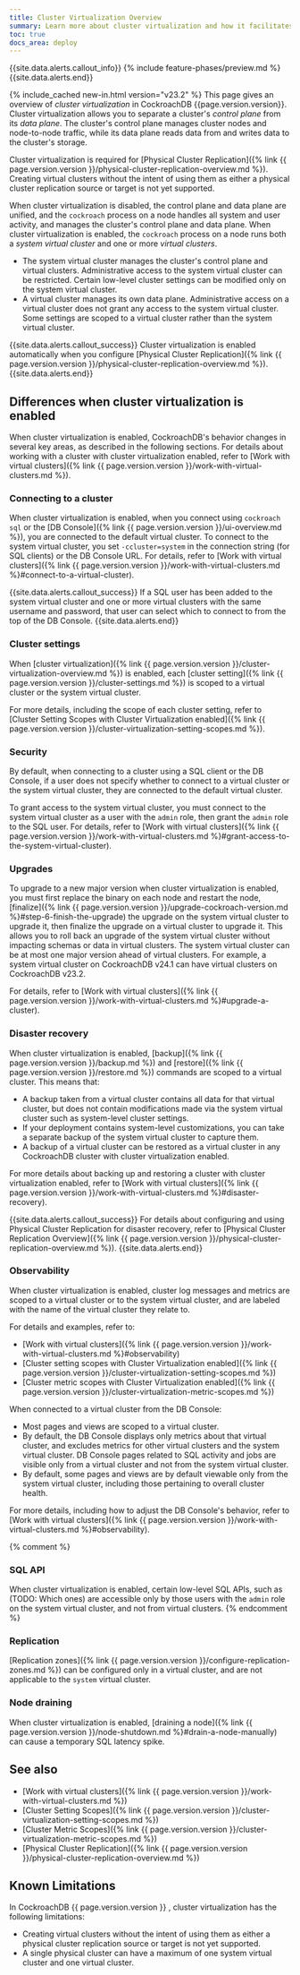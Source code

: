 ```yaml
---
title: Cluster Virtualization Overview
summary: Learn more about cluster virtualization and how it facilitates physical cluster replication.
toc: true
docs_area: deploy
---
```


{{site.data.alerts.callout_info}}
{% include feature-phases/preview.md %}
{{site.data.alerts.end}}

{% include_cached new-in.html version="v23.2" %} This page gives an overview of _cluster virtualization_ in CockroachDB {{page.version.version}}. Cluster virtualization allows you to separate a cluster's _control plane_ from its _data plane_. The cluster's control plane manages cluster nodes and node-to-node traffic, while its data plane reads data from and writes data to the cluster's storage.

Cluster virtualization is required for [Physical Cluster Replication]({% link {{ page.version.version }}/physical-cluster-replication-overview.md %}). Creating virtual clusters without the intent of using them as either a physical cluster replication source or target is not yet supported.

When cluster virtualization is disabled, the control plane and data plane are unified, and the `cockroach` process on a node handles all system and user activity, and manages the cluster's control plane and data plane. When cluster virtualization is enabled, the `cockroach` process on a node runs both a _system virtual cluster_ and one or more _virtual clusters_.

- The system virtual cluster manages the cluster's control plane and virtual clusters. Administrative access to the system virtual cluster can be restricted. Certain low-level cluster settings can be modified only on the system virtual cluster.
- A virtual cluster manages its own data plane. Administrative access on a virtual cluster does not grant any access to the system virtual cluster. Some settings are scoped to a virtual cluster rather than the system virtual cluster.

{{site.data.alerts.callout_success}}
Cluster virtualization is enabled automatically when you configure [Physical Cluster Replication]({% link {{ page.version.version }}/physical-cluster-replication-overview.md %}).
{{site.data.alerts.end}}

## Differences when cluster virtualization is enabled

When cluster virtualization is enabled, CockroachDB's behavior changes in several key areas, as described in the following sections. For details about working with a cluster with cluster virtualization enabled, refer to [Work with virtual clusters]({% link {{ page.version.version }}/work-with-virtual-clusters.md %}).

### Connecting to a cluster

When cluster virtualization is enabled, when you connect using `cockroach sql` or the [DB Console]({% link {{ page.version.version }}/ui-overview.md %}), you are connected to the default virtual cluster. To connect to the system virtual cluster, you set `-ccluster=system` in the connection string (for SQL clients) or the DB Console URL. For details, refer to [Work with virtual clusters]({% link {{ page.version.version }}/work-with-virtual-clusters.md %}#connect-to-a-virtual-cluster).

{{site.data.alerts.callout_success}}
If a SQL user has been added to the system virtual cluster and one or more virtual clusters with the same username and password, that user can select which to connect to from the top of the DB Console.
{{site.data.alerts.end}}

### Cluster settings

When [cluster virtualization]({% link {{ page.version.version }}/cluster-virtualization-overview.md %}) is enabled, each [cluster setting]({% link {{ page.version.version }}/cluster-settings.md %}) is scoped to a virtual cluster or the system virtual cluster.

For more details, including the scope of each cluster setting, refer to [Cluster Setting Scopes with Cluster Virtualization enabled]({% link {{ page.version.version }}/cluster-virtualization-setting-scopes.md %}).

### Security

By default, when connecting to a cluster using a SQL client or the DB Console, if a user does not specify whether to connect to a virtual cluster or the system virtual cluster, they are connected to the default virtual cluster.

To grant access to the system virtual cluster, you must connect to the system virtual cluster as a user with the `admin` role, then grant the `admin` role to the SQL user. For details, refer to [Work with virtual clusters]({% link {{ page.version.version }}/work-with-virtual-clusters.md %}#grant-access-to-the-system-virtual-cluster).

### Upgrades

To upgrade to a new major version when cluster virtualization is enabled, you must first replace the binary on each node and restart the node, [finalize]({% link {{ page.version.version }}/upgrade-cockroach-version.md %}#step-6-finish-the-upgrade) the upgrade on the system virtual cluster to upgrade it, then finalize the upgrade on a virtual cluster to upgrade it. This allows you to roll back an upgrade of the system virtual cluster without impacting schemas or data in virtual clusters. The system virtual cluster can be at most one major version ahead of virtual clusters. For example, a system virtual cluster on CockroachDB v24.1 can have virtual clusters on CockroachDB v23.2.

For details, refer to [Work with virtual clusters]({% link {{ page.version.version }}/work-with-virtual-clusters.md %}#upgrade-a-cluster).

### Disaster recovery

When cluster virtualization is enabled, [backup]({% link {{ page.version.version }}/backup.md %}) and [restore]({% link {{ page.version.version }}/restore.md %}) commands are scoped to a virtual cluster. This means that:

- A backup taken from a virtual cluster contains all data for that virtual cluster, but does not contain modifications made via the system virtual cluster such as system-level cluster settings.
- If your deployment contains system-level customizations, you can take a separate backup of the system virtual cluster to capture them.
- A backup of a virtual cluster can be restored as a virtual cluster in any CockroachDB cluster with cluster virtualization enabled.

For more details about backing up and restoring a cluster with cluster virtualization enabled, refer to [Work with virtual clusters]({% link {{ page.version.version }}/work-with-virtual-clusters.md %}#disaster-recovery).

{{site.data.alerts.callout_success}}
For details about configuring and using Physical Cluster Replication for disaster recovery, refer to [Physical Cluster Replication Overview]({% link {{ page.version.version }}/physical-cluster-replication-overview.md %}).
{{site.data.alerts.end}}

### Observability

When cluster virtualization is enabled, cluster log messages and metrics are scoped to a virtual cluster or to the system virtual cluster, and are labeled with the name of the virtual cluster they relate to.

For details and examples, refer to:

- [Work with virtual clusters]({% link {{ page.version.version }}/work-with-virtual-clusters.md %}#observability)
- [Cluster setting scopes with Cluster Virtualization enabled]({% link {{ page.version.version }}/cluster-virtualization-setting-scopes.md %})
- [Cluster metric scopes with Cluster Virtualization enabled]({% link {{ page.version.version }}/cluster-virtualization-metric-scopes.md %})

When connected to a virtual cluster from the DB Console:

- Most pages and views are scoped to a virtual cluster.
- By default, the DB Console displays only metrics about that virtual cluster, and excludes metrics for other virtual clusters and the system virtual cluster. DB Console pages related to SQL activity and jobs are visible only from a virtual cluster and not from the system virtual cluster.
- By default, some pages and views are by default viewable only from the system virtual cluster, including those pertaining to overall cluster health.

For more details, including how to adjust the DB Console's behavior, refer to [Work with virtual clusters]({% link {{ page.version.version }}/work-with-virtual-clusters.md %}#observability).

{% comment %}
### SQL API

When cluster virtualization is enabled, certain low-level SQL APIs, such as (TODO: Which ones) are accessible only by those users with the `admin` role on the system virtual cluster, and not from virtual clusters.
{% endcomment %}

### Replication

[Replication zones]({% link {{ page.version.version }}/configure-replication-zones.md %}) can be configured only in a virtual cluster, and are not applicable to the `system` virtual cluster.

### Node draining

When cluster virtualization is enabled, [draining a node]({% link {{ page.version.version }}/node-shutdown.md %}#drain-a-node-manually) can cause a temporary SQL latency spike.

## See also

- [Work with virtual clusters]({% link {{ page.version.version }}/work-with-virtual-clusters.md %})
- [Cluster Setting Scopes]({% link {{ page.version.version }}/cluster-virtualization-setting-scopes.md %})
- [Cluster Metric Scopes]({% link {{ page.version.version }}/cluster-virtualization-metric-scopes.md %})
- [Physical Cluster Replication]({% link {{ page.version.version }}/physical-cluster-replication-overview.md %})

## Known Limitations

In CockroachDB {{ page.version.version }} , cluster virtualization has the following limitations:

- Creating virtual clusters without the intent of using them as either a physical cluster replication source or target is not yet supported.
- A single physical cluster can have a maximum of one system virtual cluster and one virtual cluster.
